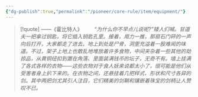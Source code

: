 ```yaml
---
{"dg-publish":true,"permalink":"/pioneer/core-rule/item/equipment/"}
---
```


>[!quote] ——《霍比特人》
>&emsp;&emsp;*“为什么你不早点儿说呢?”矮人们喊。甘道夫一把拿过钥匙，将它插入钥匙孔里。接着，用力一推，那扇石门砰的一声向后打开，大家都走了进去。地上到处是尸骨，洞里充溢着一股难闻的味道。不过，架子上地上也散乱地堆放着许多食物，中间夹杂着一些其他的劫掠品，从黄铜纽扣到置在角落、里面装满钱币的坛子，无奇不有。墙上挂满了各式各样的衣物——这些衣物对于食人妖来说都太小了，很可能是他们从受害者身上扒下来的。在衣物之间，还悬挂着几把样式、形状和尺寸各异的剑。其中两把剑尤其引人注目，它们精美的剑鞘和镶嵌着珠宝的剑柄让人赞叹不已。*


